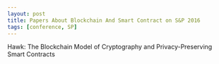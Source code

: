 ```yaml
---
layout: post
title: Papers About Blockchain And Smart Contract on S&P 2016
tags: [conference, SP]
---
```


Hawk: The Blockchain Model of Cryptography and Privacy-Preserving Smart Contracts
